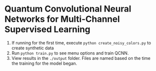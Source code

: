 # Quantum Convolutional Neural Networks for Multi-Channel Supervised Learning

1) If running for the first time, execute ```python create_noisy_colors.py```  to create synthetic data
2) Run ```python train.py``` to see menu options and train QCNN.
3) View results in the ```./output``` folder. Files are named based on the time the training for the model began.
